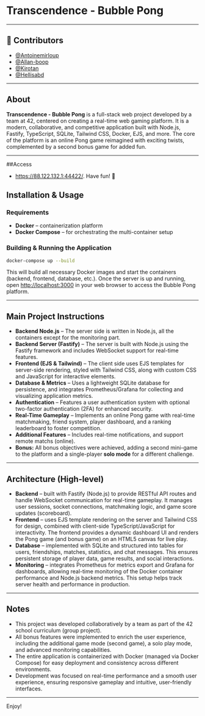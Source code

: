# Transcendence - Bubble Pong

---

## 👥 Contributors

- [@Antoinemirloup](https://github.com/antoinemirloup)
- [@Allan-boop](https://github.com/allan-boop)
- [@Kirotan](https://github.com/Kirotan)
- [@Hellisabd](https://github.com/Hellisabd)

---

## About

**Transcendence - Bubble Pong** is a full-stack web project developed by a team at 42, centered on creating a real-time web gaming platform. It is a modern, collaborative, and competitive application built with Node.js, Fastify, TypeScript, SQLite, Tailwind CSS, Docker, EJS, and more. The core of the platform is an online Pong game reimagined with exciting twists, complemented by a second bonus game for added fun.

---

##Access
- https://88.122.132.1:44422/. Have fun! 🎉

## Installation & Usage



### Requirements

* **Docker** – containerization platform
* **Docker Compose** – for orchestrating the multi-container setup

### Building & Running the Application

```bash
docker-compose up --build
```

This will build all necessary Docker images and start the containers (backend, frontend, database, etc.). Once the server is up and running, open [http://localhost:3000](http://localhost:3000) in your web browser to access the Bubble Pong platform.

---

## Main Project Instructions

* **Backend Node.js** – The server side is written in Node.js, all the containers except for the monitoring part.
* **Backend Server (Fastify)** – The server is built with Node.js using the Fastify framework and includes WebSocket support for real-time features.
* **Frontend (EJS & Tailwind)** – The client side uses EJS templates for server-side rendering, styled with Tailwind CSS, along with custom CSS and JavaScript for interactive elements.
* **Database & Metrics** – Uses a lightweight SQLite database for persistence, and integrates Prometheus/Grafana for collecting and visualizing application metrics.
* **Authentication** – Features a user authentication system with optional two-factor authentication (2FA) for enhanced security.
* **Real-Time Gameplay** – Implements an online Pong game with real-time matchmaking, friend system, player dashboard, and a ranking leaderboard to foster competition.
* **Additional Features** – Includes real-time notifications, and support remote matchs (online).
* **Bonus:** All bonus objectives were achieved, adding a second mini-game to the platform and a single-player **solo mode** for a different challenge.

---

## Architecture (High‑level)

* **Backend** – built with Fastify (Node.js) to provide RESTful API routes and handle WebSocket communication for real-time gameplay. It manages user sessions, socket connections, matchmaking logic, and game score updates (scoreboard).
* **Frontend** – uses EJS template rendering on the server and Tailwind CSS for design, combined with client-side TypeScript/JavaScript for interactivity. The frontend provides a dynamic dashboard UI and renders the Pong game (and bonus game) on an HTML5 canvas for live play.
* **Database** – implemented with SQLite and structured into tables for users, friendships, matches, statistics, and chat messages. This ensures persistent storage of player data, game results, and social interactions.
* **Monitoring** – integrates Prometheus for metrics export and Grafana for dashboards, allowing real-time monitoring of the Docker container performance and Node.js backend metrics. This setup helps track server health and performance in production.

---

## Notes

* This project was developed collaboratively by a team as part of the 42 school curriculum (group project).
* All bonus features were implemented to enrich the user experience, including the additional game mode (second game), a solo play mode, and advanced monitoring capabilities.
* The entire application is containerized with Docker (managed via Docker Compose) for easy deployment and consistency across different environments.
* Development was focused on real-time performance and a smooth user experience, ensuring responsive gameplay and intuitive, user-friendly interfaces.

---

Enjoy!
